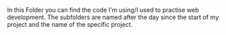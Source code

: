 In this Folder you can find the code I'm using/I used to practise web development. The subfolders are named after the day since the start of my project and the name of the specific project.